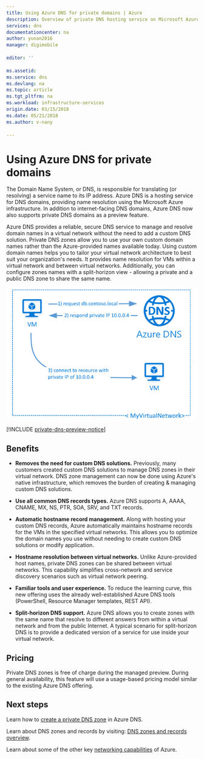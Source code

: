 ```yaml
---
title: Using Azure DNS for private domains | Azure
description: Overview of private DNS hosting service on Microsoft Azure.
services: dns
documentationcenter: na
author: yunan2016
manager: digimobile

editor: ''

ms.assetid: 
ms.service: dns
ms.devlang: na
ms.topic: article
ms.tgt_pltfrm: na
ms.workload: infrastructure-services
origin.date: 03/15/2018
ms.date: 05/21/2018
ms.author: v-nany

---
```



# Using Azure DNS for private domains
The Domain Name System, or DNS, is responsible for translating (or resolving) a service name to its IP address. Azure DNS is a hosting service for DNS domains, providing name resolution using the Microsoft Azure infrastructure.  In addition to internet-facing DNS domains, Azure DNS now also supports private DNS domains as a preview feature.  
 
Azure DNS provides a reliable, secure DNS service to manage and resolve domain names in a virtual network without the need to add a custom DNS solution. Private DNS zones allow you to use your own custom domain names rather than the Azure-provided names available today.  Using custom domain names helps you to tailor your virtual network architecture to best suit your organization's needs. It provides name resolution for VMs within a virtual network and between virtual networks. Additionally, you can configure zones names with a split-horizon view - allowing a private and a public DNS zone to share the same name.

![DNS overview](./media/private-dns-overview/scenario.png)

[!INCLUDE [private-dns-preview-notice](../../includes/private-dns-preview-notice.md)]

## Benefits

* **Removes the need for custom DNS solutions.** Previously, many customers created custom DNS solutions to manage DNS zones in their virtual network.  DNS zone management can now be done using Azure's native infrastructure, which removes the burden of creating & managing custom DNS solutions.

* **Use all common DNS records types.**  Azure DNS supports A, AAAA, CNAME, MX, NS, PTR, SOA, SRV, and TXT records.

* **Automatic hostname record management.** Along with hosting your custom DNS records, Azure automatically maintains hostname records for the VMs in the specified virtual networks.  This allows you to optimize the domain names you use without needing to create custom DNS solutions or modify application.

* **Hostname resolution between virtual networks.** Unlike Azure-provided host names, private DNS zones can be shared between virtual networks.  This capability simplifies cross-network and service discovery scenarios such as virtual network peering.

* **Familiar tools and user experience.** To reduce the learning curve, this new offering uses the already well-established Azure DNS tools (PowerShell, Resource Manager templates, REST API).

* **Split-horizon DNS support.** Azure DNS allows you to create zones with the same name that resolve to different answers from within a virtual network and from the public Internet.  A typical scenario for split-horizon DNS is to provide a dedicated version of a service for use inside your virtual network.


## Pricing

Private DNS zones is free of charge during the managed preview. During general availability, this feature will use a usage-based pricing model similar to the existing Azure DNS offering. 


## Next steps

Learn how to [create a private DNS zone](./private-dns-getstarted-powershell.md) in Azure DNS.

Learn about DNS zones and records by visiting: [DNS zones and records overview](dns-zones-records.md).

Learn about some of the other key [networking capabilities](../networking/networking-overview.md) of Azure.


